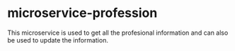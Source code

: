# microservice-profession
This microservice is used to get all the profesional information and can also be used to update the information.
